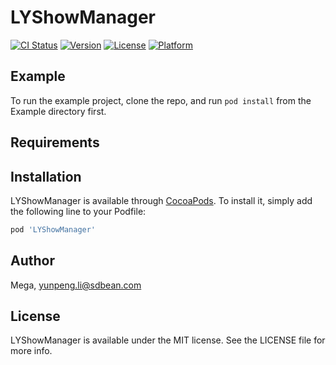 # LYShowManager

[![CI Status](https://img.shields.io/travis/Mega/LYShowManager.svg?style=flat)](https://travis-ci.org/Mega/LYShowManager)
[![Version](https://img.shields.io/cocoapods/v/LYShowManager.svg?style=flat)](https://cocoapods.org/pods/LYShowManager)
[![License](https://img.shields.io/cocoapods/l/LYShowManager.svg?style=flat)](https://cocoapods.org/pods/LYShowManager)
[![Platform](https://img.shields.io/cocoapods/p/LYShowManager.svg?style=flat)](https://cocoapods.org/pods/LYShowManager)

## Example

To run the example project, clone the repo, and run `pod install` from the Example directory first.

## Requirements

## Installation

LYShowManager is available through [CocoaPods](https://cocoapods.org). To install
it, simply add the following line to your Podfile:

```ruby
pod 'LYShowManager'
```

## Author

Mega, yunpeng.li@sdbean.com

## License

LYShowManager is available under the MIT license. See the LICENSE file for more info.
